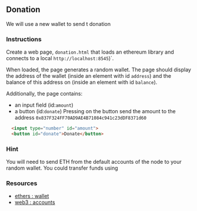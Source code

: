 ## Donation

We will use a new wallet to send t donation

### Instructions

Create a web page, `donation.html` that loads an ethereum library and connects to a local `http://localhost:8545`)`.

When loaded, the page generates a random wallet. The page should display the address of the wallet (inside an element with id `address`) and the balance of this address on (inside an element with id `balance`).

Additionally, the page contains:
- an input field (id:`amount`) 
- a button (id:`donate`)
Pressing on the button send the amount to the address `0x837F324FF70AD9AE4B71084c941c23dDF8371d60`

```html
  <input type="number" id="amount">
  <button id="donate">Donate</button>
```

### Hint
You will need to send ETH from the default accounts of the node to your random wallet. You could transfer funds using 

### Resources
- [ethers : wallet](https://docs.ethers.io/v5/api/signer/#Wallet)
- [web3 : accounts](https://web3js.readthedocs.io/en/v1.3.4/web3-eth-accounts.html)
